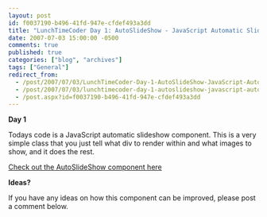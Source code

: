 ```yaml
---
layout: post
id: f0037190-b496-41fd-947e-cfdef493a3dd
title: "LunchTimeCoder Day 1: AutoSlideShow - JavaScript Automatic SlideShow Class"
date: 2007-07-03 15:00:00 -0500
comments: true
published: true
categories: ["blog", "archives"]
tags: ["General"]
redirect_from: 
  - /post/2007/07/03/LunchTimeCoder-Day-1-AutoSlideShow-JavaScript-Automatic-SlideShow-Class
  - /post/2007/07/03/lunchtimecoder-day-1-autoslideshow-javascript-automatic-slideshow-class
  - /post.aspx?id=f0037190-b496-41fd-947e-cfdef493a3dd
---
```

<!-- more -->
<P><STRONG>Day 1</STRONG></P>
<P>Todays code is a JavaScript automatic slideshow component. This is a very simple class that you just tell what div to render within and what images to show, and it does the rest.</P>
<P><A href="/download/lunchtimecoder/javascript/autoslideshow/">Check out the AutoSlideShow component here</A></P>
<P><STRONG>Ideas?</STRONG></P>
<P>If you have any ideas on how this component can be improved, please post a comment below.</P>
